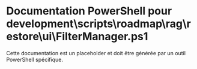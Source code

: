 # Documentation PowerShell pour development\scripts\roadmap\rag\restore\ui\FilterManager.ps1

Cette documentation est un placeholder et doit être générée par un outil PowerShell spécifique.
